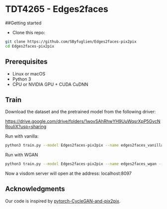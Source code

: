 # TDT4265 - Edges2faces

##Getting started
- Clone this repo:
```bash
git clone https://github.com/SByfuglien/Edges2faces-pix2pix
cd Edges2faces-pix2pix
```
## Prerequisites
- Linux or macOS
- Python 3
- CPU or NVIDIA GPU + CUDA CuDNN

## Train
Download the dataset and the pretrained model from the following driver:

https://drive.google.com/drive/folders/1wovSAhRhwYH9UuWqsrXpP5GvcNRouIiX?usp=sharing

Run with vanilla:
```bash
python3 train.py --model Edges2faces-pix2pix --name edges2faces_vanilla --dataset_mode edges2faces --dataroot dataset-full
```

Run with WGAN
```bash
python3 train.py --model Edges2faces-pix2pix --name edges2faces_wgan --dataset_mode edges2faces --dataroot dataset-full
```

Now a visdom server will open at the address: localhost:8097

## Acknowledgments
Our code is inspired by [pytorch-CycleGAN-and-pix2pix](https://github.com/junyanz/pytorch-CycleGAN-and-pix2pix).
